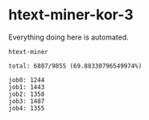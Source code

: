 # htext-miner-kor-3

Everything doing here is automated.

```
htext-miner

total: 6887/9855 (69.88330796549974%)

job0: 1244
job1: 1443
job2: 1358
job3: 1487
job4: 1355
```